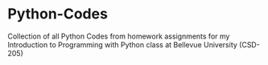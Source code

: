 # Python-Codes
Collection of all Python Codes from homework assignments for my Introduction to Programming with Python class at Bellevue University (CSD-205)
